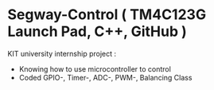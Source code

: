 # Segway-Control ( TM4C123G Launch Pad, C++, GitHub )
KIT university internship project :
- Knowing how to use microcontroller to control
- Coded GPIO-, Timer-, ADC-, PWM-, Balancing Class
